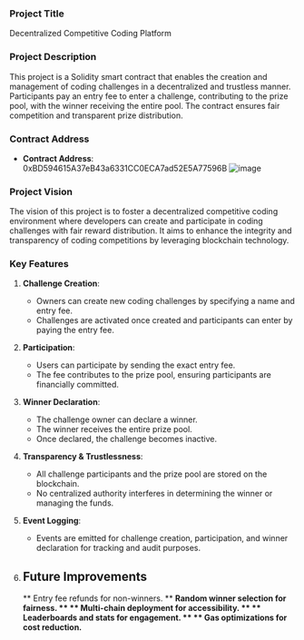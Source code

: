 

### Project Title
Decentralized Competitive Coding Platform

### Project Description
This project is a Solidity smart contract that enables the creation and management of coding challenges in a decentralized and trustless manner. Participants pay an entry fee to enter a challenge, contributing to the prize pool, with the winner receiving the entire pool. The contract ensures fair competition and transparent prize distribution.

### Contract Address
- **Contract Address**: 0xBD594615A37eB43a6331CC0ECA7ad52E5A77596B
  ![image](https://github.com/user-attachments/assets/22c8a4f9-a1be-4532-b029-e66aa7d91e7f)


### Project Vision
The vision of this project is to foster a decentralized competitive coding environment where developers can create and participate in coding challenges with fair reward distribution. It aims to enhance the integrity and transparency of coding competitions by leveraging blockchain technology.

### Key Features
1. **Challenge Creation**:
   - Owners can create new coding challenges by specifying a name and entry fee.
   - Challenges are activated once created and participants can enter by paying the entry fee.

2. **Participation**:
   - Users can participate by sending the exact entry fee.
   - The fee contributes to the prize pool, ensuring participants are financially committed.

3. **Winner Declaration**:
   - The challenge owner can declare a winner.
   - The winner receives the entire prize pool.
   - Once declared, the challenge becomes inactive.

4. **Transparency & Trustlessness**:
   - All challenge participants and the prize pool are stored on the blockchain.
   - No centralized authority interferes in determining the winner or managing the funds.

5. **Event Logging**:
   - Events are emitted for challenge creation, participation, and winner declaration for tracking and audit purposes.

6. ## Future Improvements 
   ** Entry fee refunds for non-winners. ** 
   **Random winner selection for fairness.  **
   ** Multi-chain deployment for accessibility. ** 
   ** Leaderboards and stats for engagement.  **
   ** Gas optimizations for cost reduction.**
